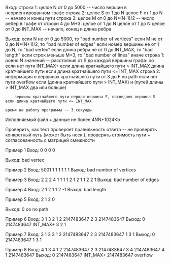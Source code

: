 Вход:
строка 1:
	целое N от 0 до 5000 -- число вершин в неориентированном графе
строка 2:
	целое S от 1 до N целое F от 1 до N -- начало и конец пути
строка 3:
	целое M от 0 до N*(N-1)/2 -- число ребер в графе
от строки 4 до M+3:
	целое от 1 до N целое от 1 до N целое от 0 до INT_MAX -- начало, конец и длина ребра

Выход:
	если N не от 0 до 5000, то "bad number of vertices"
	если M не от 0 до N*(N+1)/2, то "bad number of edges"
	если номер вершины не от 1 до N, то "bad vertex"
	если длина ребра не от 0 до INT_MAX, то "bad length"
	если строк меньше M+3, то "bad number of lines"
	иначе
строка 1:
	ровно N значений -- расстояния от S до каждой вершины графа:
		oo			если нет пути
		INT_MAX+		если длина кратчайшего пути > INT_MAX
		длина кратчайшего пути	если длина кратчайшего пути <= INT_MAX
строка 2:
	информация о вершинах кратчайшего пути от S до F
		no path		если нет пути
		overflow	если (длина кратчайшего пути > INT_MAX) и (путей длины > INT_MAX два или больше)

		вершины кратчайшего пути первая вершина F, последняя вершина S если длина кратчайшего пути <= INT_MAX

	время на работу программы -- 3 секунды

Исполняемый файл + данные не более 4*N*N+1024Kb

Проверить, как тест проверяет правильность ответа -- не проверять конкретный путь (может быть неск.), проверять
стоимость пути + согласованность с матрицей смежности

Пример 1
Вход:
0
0 0
0

Выход:
bad vertex

Пример 2
Вход:
5001
1 1
1
1 1 1
Выход:
bad number of vertices

Пример 3
Вход:
2
2 2
4
1 1 1
1 2 1
2 1 1
2 2 1
Выход:
bad number of edges

Пример 4
Вход:
2
1 2
1
1 2 -1
Выход:
bad length

Пример 5
Вход:
2
1 2
0

Выход:
0 oo
no path

Пример 6
Вход:
3
1 3
2
1 2 2147483647
2 3 2147483647
Выход:
0 2147483647 INT_MAX+
3 2 1

Пример 7
Вход:
3
1 3
3
1 2 2147483647
2 3 2147483647
1 3 1
Выход:
0 2147483647 1
3 1

Пример 8
Вход:
4
1 3
4
1 2 2147483647
2 3 2147483647
3 4 2147483647
4 1 2147483647
Выход:
0 2147483647 INT_MAX+ 2147483647
overflow
